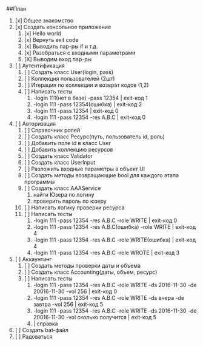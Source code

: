 ##План

1. [x] Общее знакомство
2. [x] Создать консольное приложение
	1. [x] Hello world
	2. [x] Вернуть exit code
	3. [x] Выводить пар-ры if и т.д.
	4. [x] Разобраться с входными параметрами
	5. [X] Выводим вход пар-ры
6. [ ] Аутентификация
	1. [ ] Создать класс User(login, pass)
	2. [ ] Коллекция пользователей (2шт)
	3. [ ] Итерация по коллекции и возврат кодов (1,2)
	4. [ ] Написать тесты
		1. -login 111(нет в базе) -pass 12354 | exit-код 1
		2. -login 111 -pass 12354(ошибка)      | exit-код 2
		3.  -login 111 -pass 12354  | exit-код 0
		4.  -login 111 -pass 12354  -res A.B.C   |    exit-код 0
5. [ ] Авторизация 
	1. [ ] Справочник ролей
	2. [ ] Создать класс Ресурс(путь, пользователь id, роль)
	3. [ ] Добавить поле id в класс User
	4. [ ] Добавить коллекцию ресурсов
	5. [ ] Создать класс Validator
	6. [ ] Создать класс UserInput
	7. [ ] Разложить входные параметры в объект UI
	8. [ ] Создать методы возвращающие bool для каждого этапа программы 
	9. [ ] Создать класс AAAService 
		1. найти Юзера по логину
		2. проверить пароль по юзеру
	3. [ ] Написать логику проверки ресурса
	4. [ ] Написать тесты
		1. -login 111 -pass 12354  -res A.B.C -role WRITE   |    exit-код 0     
		2. -login 111 -pass 12354  -res A.B.C(ошибка) -role WRITE   |    exit-код 4
		3. -login 111 -pass 12354  -res A.B.C -role WRITE(ошибка)   |    exit-код 4
		4. -login 111 -pass 12354  -res A.B.C -role WROTE   |    exit-код 3
5. [ ] Аккаунтинг 
	1. [ ] Создать методы проверки даты и объема
	2. [ ] Создать класс Accounting(даты, объем, ресурс)
	3. [ ] Написать тесты
		1.  -login 111 -pass 12354  -res A.B.C -role WRITE -ds 2016-11-30 -de 20016-11-30 -vol 256    |    exit-код 0   
		2.  -login 111 -pass 12354  -res A.B.C -role WRITE -ds вчера -de завтра -vol 256    |    exit-код 5
		3.  -login 111 -pass 12354  -res A.B.C -role WRITE -ds 2016-11-30 -de 20016-11-30 -vol сколько получится    |    exit-код 5
		4.    | справка  
5. [ ] Создать bat-файл 
4. [ ] Радоваться

